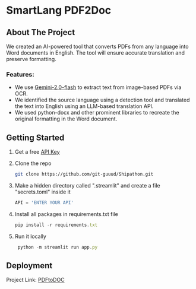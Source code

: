 # SmartLang PDF2Doc



## About The Project

We created an AI-powered tool that converts PDFs from any language into Word documents in English. The tool will ensure accurate translation and preserve formatting.

### Features:
* We use [Gemini-2.0-flash](_https://deepmind.google/technologies/gemini/flash/) to extract text from image-based PDFs via OCR.
* We identified the source language using a detection tool and translated the text into English using an LLM-based translation API.
* We used python-docx and other prominent libraries to recreate the original formatting in the Word document.

## Getting Started




1. Get a free [API Key](https://ai.google.dev/gemini-api/docs?gad_source=1&gclid=CjwKCAiA7Y28BhAnEiwAAdOJUPdWwnVSMNfZ_GEBHZwQO-kaW2Biy2h-IFvZMJY2yMFdpfM_MF9d4RoC6GsQAvD_BwE)

2. Clone the repo
   ```sh
   git clone https://github.com/git-guuud/Shipathon.git
   ```

3. Make a hidden directory called ".streamlit" and create a file "secrets.toml" inside it
   ```js
   API = 'ENTER YOUR API'
   ```
  
 4. Install all packages in requirements.txt file
    ```js
    pip install -r requirements.txt
    ```

5. Run it locally
   ```js
    python -m streamlit run app.py
    ```
  






##  Deployment

 Project Link: [PDFtoDOC]()

